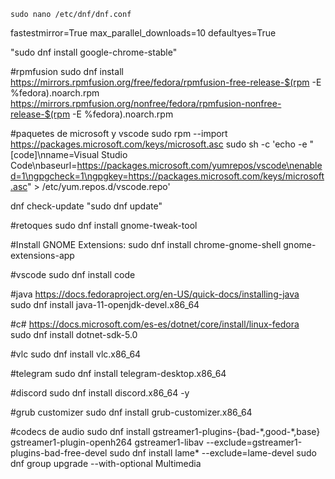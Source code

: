 ```shell:
sudo nano /etc/dnf/dnf.conf
```

fastestmirror=True
max_parallel_downloads=10
defaultyes=True



"sudo dnf install google-chrome-stable"

#rpmfusion
sudo dnf install https://mirrors.rpmfusion.org/free/fedora/rpmfusion-free-release-$(rpm -E %fedora).noarch.rpm https://mirrors.rpmfusion.org/nonfree/fedora/rpmfusion-nonfree-release-$(rpm -E %fedora).noarch.rpm

#paquetes de microsoft y vscode
sudo rpm --import https://packages.microsoft.com/keys/microsoft.asc
sudo sh -c 'echo -e "[code]\nname=Visual Studio Code\nbaseurl=https://packages.microsoft.com/yumrepos/vscode\nenabled=1\ngpgcheck=1\ngpgkey=https://packages.microsoft.com/keys/microsoft.asc" > /etc/yum.repos.d/vscode.repo'

dnf check-update
"sudo dnf update"

#retoques
sudo dnf install gnome-tweak-tool

#Install GNOME Extensions:
sudo dnf install chrome-gnome-shell gnome-extensions-app

#vscode
sudo dnf install code

#java
https://docs.fedoraproject.org/en-US/quick-docs/installing-java   
sudo dnf install java-11-openjdk-devel.x86_64

#c#
https://docs.microsoft.com/es-es/dotnet/core/install/linux-fedora   
sudo dnf install dotnet-sdk-5.0

#vlc
sudo dnf install vlc.x86_64

#telegram
sudo dnf install telegram-desktop.x86_64

#discord
sudo dnf install discord.x86_64 -y

#grub customizer
sudo dnf install grub-customizer.x86_64

#codecs de audio
sudo dnf install gstreamer1-plugins-{bad-\*,good-\*,base} gstreamer1-plugin-openh264 gstreamer1-libav --exclude=gstreamer1-plugins-bad-free-devel
sudo dnf install lame\* --exclude=lame-devel
sudo dnf group upgrade --with-optional Multimedia

